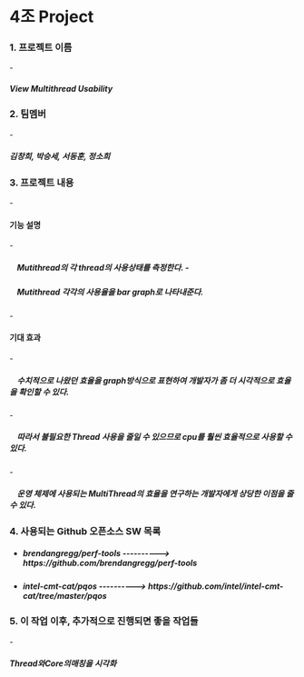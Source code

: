 # 4조 Project
<H3>1. 프로젝트 이름</H3>
- <H5>View Multithread Usability</H5>

<H3>2. 팀멤버</H3>
- <H5>김창희, 박승세, 서동훈, 정소희</H5>

<H3>3. 프로젝트 내용</H3>
- <H4>기능 설명</H4>
    - <H5>&nbsp;&nbsp;&nbsp;&nbsp;Mutithread의 각 thread의 사용상태를 측정한다.
    - <H5>&nbsp;&nbsp;&nbsp;&nbsp;Mutithread 각각의 사용율을 bar graph로 나타내준다.</H5>
- <H4>기대 효과</H4>
    - <H5>&nbsp;&nbsp;&nbsp;&nbsp;수치적으로 나왔던 효율을 graph방식으로 표현하여 개발자가 좀 더 시각적으로 효율을 확인할 수 있다.</H5>
    - <H5>&nbsp;&nbsp;&nbsp;&nbsp;따라서 불필요한 Thread 사용을 줄일 수 있으므로 cpu를 훨씬 효율적으로 사용할 수 있다.</H5>
    - <H5>&nbsp;&nbsp;&nbsp;&nbsp;운영 체제에 사용되는 MultiThread의 효율을 연구하는 개발자에게 상당한 이점을 줄 수 있다.</H5>




<H3>4. 사용되는 Github 오픈소스 SW 목록</H3>

- <H5> brendangregg/perf-tools ----------> https://github.com/brendangregg/perf-tools
- <H5> intel-cmt-cat/pqos ----------> https://github.com/intel/intel-cmt-cat/tree/master/pqos

<H3>5. 이 작업 이후, 추가적으로 진행되면 좋을 작업들</H3>
- <H5> Thread와Core의매칭을 시각화 </H5>
